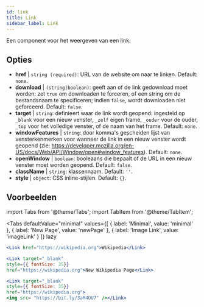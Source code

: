 ```yaml
---
id: link
title: Link
sidebar_label: Link
---
```


Een component voor het weergeven van een link.

## Opties

* __href__ | `string (required)`: URL van de website om naar te linken. Default: `none`.
* __download__ | `(string|boolean)`: geeft aan of de link gedownload moet worden: zet `true` om downloaden te forceren, of een string om de bestandsnaam te specificeren; indien `false`, wordt downloaden niet geforceerd. Default: `false`.
* __target__ | `string`: definieert waar de link wordt geopend: ingesteld op `_blank` voor een nieuw venster, `_zelf` eigen frame, `_ouder` voor de ouder, `_top` voor het volledige venster, of de naam van het frame. Default: `none`.
* __windowFeatures__ | `string`: door komma's gescheiden lijst van vensterkenmerken voor wanneer de link in een nieuw venster wordt geopend (zie: https://developer.mozilla.org/en-US/docs/Web/API/Window/open#window_features). Default: `none`.
* __openWindow__ | `boolean`: booleaans die bepaalt of de URL in een nieuw venster moet worden geopend. Default: `false`.
* __className__ | `string`: klassennaam. Default: `''`.
* __style__ | `object`: CSS inline-stijlen. Default: `{}`.


## Voorbeelden

import Tabs from '@theme/Tabs';
import TabItem from '@theme/TabItem';

<Tabs
    defaultValue="minimal"
    values={[
        { label: 'Minimal', value: 'minimal' },
        { label: 'New Page', value: 'newPage' },
        { label: 'Image Link', value: 'imageLink' }
    ]}
    lazy
>
<TabItem value="minimal">

```jsx live
<Link href="https://wikipedia.org">Wikipedia</Link>
```

</TabItem>

<TabItem value="newPage">

```jsx live
<Link target="_blank" 
style={{ fontSize: 35}}
href="https://wikipedia.org">New Wikipedia Page</Link>
```
</TabItem>

<TabItem value="imageLink">

```jsx live
<Link target="_blank" 
style={{ fontSize: 35}}
href="https://wikipedia.org">
<img src= "https://bit.ly/3aM4OU7" /></Link>
```

</TabItem>

</Tabs>
